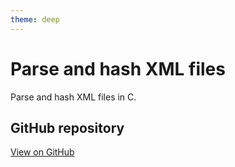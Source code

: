 ```yaml
---
theme: deep
---
```


# Parse and hash XML files

Parse and hash XML files in C.

## GitHub repository

[View on GitHub](https://github.com/EthanAndreas/XMLParse-Hash)
